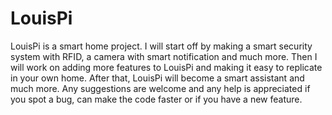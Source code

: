 # LouisPi

LouisPi is a smart home project. I will start off by making a smart security system with RFID, a camera with smart notification and much more. Then I will work on adding more features to LouisPi and making it easy to replicate in  your own home. After that, LouisPi will become a smart assistant and much more. Any suggestions are welcome and any help is appreciated if you spot a bug, can make the code faster or if you have a new feature. 
